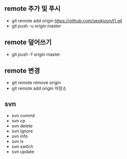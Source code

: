 ## remote 추가 및 푸시
* git remote add origin https://github.com/seokjoon/t1.git
* git push -u origin master

## remote 덮어쓰기
* git push -f origin master

## remote 변경
* git remote remove origin
* git remote add origin 저장소




## svn
* svn commit
* svn cp
* svn delete
* svn ignore
* svn info
* svn ls
* svn switch
* svn update
